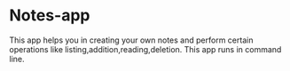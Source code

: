 # Notes-app
This app helps you in creating your own notes and perform certain operations like listing,addition,reading,deletion. This app runs in command line.

